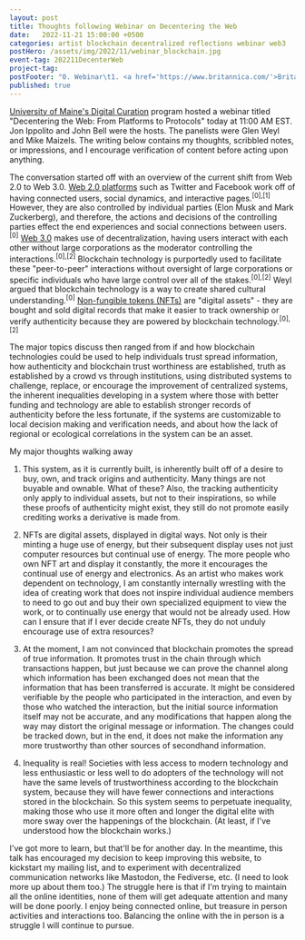 ```yaml
---
layout: post
title: Thoughts following Webinar on Decentering the Web
date:   2022-11-21 15:00:00 +0500
categories: artist blockchain decentralized reflections webinar web3
postHero: /assets/img/2022/11/webinar_blockchain.jpg
event-tag: 202211DecenterWeb
project-tag:
postFooter: "0. Webinar\t1. <a href='https://www.britannica.com/'>Britannica</a> 2.\t<a href='https://www.forbes.com/'>Forbes</a>"
published: true
---
```


[University of Maine's Digital Curation](https://digitalcuration.umaine.edu/) program hosted a webinar titled "Decentering the Web: From Platforms to Protocols"
today at 11:00 AM EST. Jon Ippolito and John Bell were the hosts.
The panelists were Glen Weyl and Mike Maizels.
The writing below contains my thoughts, scribbled notes, or impressions,
and I encourage verification of content before acting upon anything.

The conversation started off with an overview of the current shift from Web 2.0
to Web 3.0.
[Web 2.0 platforms](https://www.britannica.com/topic/Web-20) such as Twitter and Facebook work off of having connected users, social dynamics, and interactive pages.<sup>[0],[1]</sup>
However, they are also controlled by individual parties (Elon Musk and Mark Zuckerberg), and therefore, the actions and decisions of the controlling parties
effect the end experiences and social connections between users.<sup>[0]</sup>
[Web 3.0](https://www.forbes.com/advisor/investing/cryptocurrency/what-is-web-3-0/)
makes use of decentralization, having users interact with each other without
large corporations as the moderator controlling the interactions.<sup>[0],[2]</sup>
Blockchain technology is purportedly used to facilitate these "peer-to-peer" interactions without oversight of large corporations or specific individuals who have large control over all of the stakes.<sup>[0],[2]</sup>
Weyl argued that blockchain technology is a way to create shared cultural understanding.<sup>[0]</sup>
[Non-fungible tokens (NFTs)](https://www.forbes.com/advisor/investing/cryptocurrency/nft-non-fungible-token/) are "digital assets" - they are bought and sold digital records that make it easier to track ownership or verify authenticity because they are powered by blockchain technology.<sup>[0],[2]</sup>

The major topics discuss then ranged from if and how blockchain technologies could be used to help individuals trust spread information,
how authenticity and blockchain trust worthiness are established,
truth as established by a crowd vs through institutions,
using distributed systems to challenge, replace, or encourage the improvement of centralized systems,
the inherent inequalities developing in a system where those with better funding and technology are able to establish stronger records of authenticity before the less fortunate, if the systems are customizable to local decision making and verification needs,
and about how the lack of regional or ecological correlations in the system can be an asset.

My major thoughts walking away

1. This system, as it is currently built, is inherently built off of a desire to buy, own, and track origins and authenticity. Many things are not buyable and ownable. What of these? Also, the tracking authenticity only apply to individual assets, but not to their inspirations, so while these proofs of authenticity might exist, they still do not promote easily crediting works a derivative is made from.

2. NFTs are digital assets, displayed in digital ways. Not only is their minting a huge use of energy, but their subsequent display uses not just computer resources but continual use of energy. The more people who own NFT art and display it constantly, the more it encourages the continual use of energy and electronics. As an artist who makes work dependent on technology, I am constantly internally wrestling with the idea of creating work that does not inspire individual audience members to need to go out and buy their own specialized equipment to view the work, or to continually use energy that would not be already used. How can I ensure that if I ever decide create NFTs, they do not unduly encourage use of extra resources?

3. At the moment, I am not convinced that blockchain promotes the spread of true information. It promotes trust in the chain through which transactions happen, but just because we can prove the channel along which information has been exchanged does not mean that the information that has been transferred is accurate. It might be considered verifiable by the people who participated in the interaction, and even by those who watched the interaction, but the initial source information itself may not be accurate, and any modifications that happen along the way may distort the original message or information. The changes could be tracked down, but in the end, it does not make the information any more trustworthy than other sources of secondhand information.

4. Inequality is real! Societies with less access to modern technology and less enthusiastic or less well to do adopters of the technology will not have the same levels of trustworthiness according to the blockchain system, because they will have fewer connections and interactions stored in the blockchain. So this system seems to perpetuate inequality, making those who use it more often and longer the digital elite with more sway over the happenings of the blockchain. (At least, if I've understood how the blockchain works.)

I've got more to learn, but that'll be for another day.
In the meantime, this talk has encouraged my decision to keep improving this website, to kickstart my mailing list, and to experiment with decentralized communication networks like Mastodon, the Fediverse, etc. (I need to look more up about them too.)
The struggle here is that if I'm trying to maintain all the online identities, none of them will get adequate attention and many will be done poorly.
I enjoy being connected online, but treasure in person activities and interactions too.
Balancing the online with the in person is a struggle I will continue to pursue.
